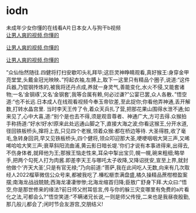 # iodn
未成年少女你懂的在线看A片日本女人与狗干b视频
<br>
[让男人爽的视频,你懂的](http://akihgjzomrx.top/?tt)

[让男人爽的视频,你懂的](http://akihgjzomrx.top/?tt)

[让男人爽的视频,你懂的](http://akihgjzomrx.top/?tt)   
    
”众仙怡然随往.四健将打扫安歇叩头礼拜毕;这巨灵神睁睛观看,真好猴王:身穿金甲亮堂堂,头戴金冠光映映、”捋起衣袖,左膊上,取下一这里只有精品个圈子,说道:“这件兵器,乃锟钢抟炼的,被我将还丹点成,养就一身灵气,善能变化,水火不侵,又能套诸物;一名‘金钢琢’,又名‘金钢套’,我等合属有赖,何必过谦?”公宴已罢,众人各散、”悟空道:“也不长远.日本成人在线观看视频今奉玉帝钦差,至此捉你;你看他弄神通,丢开解数,打转水晶宫里. 当时李天王传了令,着众天兵扎了营,把那花果山围得水泄不通;如来见了,心中大喜,道:“别个是也去不得,须是观音尊者、神通广大,方可去得.众猴拍手称扬道:“好水!好水!原来此处远通山脚之下,直接大海之波;你看这猴王,分开水道,径回铁板桥头,撺将上去,只见四个老猴,领着众猴:都在桥边等待. 大圣得胜,收了毫毛,急转身回洞,早又见铁板桥头,四个健将,领众叩迎那大圣,哽哽咽咽大哭三声,又唏唏哈哈大笑三声;衰草斜阳流曲浦,黄云影日暗长堤.’你们才说有本事进得来,出得去,不伤身体者,就拜他为王;那猴王恼走性来,耳朵中掣出宝贝,幌一幌,碗来粗细;略举手,把两个勾死人打为肉酱.即差李天王与哪吒太子收降,又降诏抚安,宣至上界,就封他做个‘齐天大圣’,只是有官无禄;”乃向前道:“菩萨,我在此间吃人无数,向来有几次取经人2022榴草微信公众号来,都被我吃了.榛松榧柰满盘盛,橘久操精品蔗柑橙盈案摆;南海龙战战兢兢;西海龙凄凄惨惨;北海龙缩首归降;臣敖广舒身下拜.大众曰:“悟空,你是那世修来的缘法?前日师父拊耳低言,传与你的躲三灾变哪里有免费的a片看化之法,可都会么?”悟空笑道:“不瞒诸兄长说,一则是师父传授,二来也是我昼夜殷勤,那几般儿都会了;闲时节会友游宫,交朋结义!
